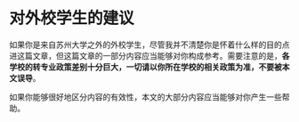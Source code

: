 # 对外校学生的建议

如果你是来自苏州大学之外的外校学生，尽管我并不清楚你是怀着什么样的目的点进这篇文章，但这篇文章的一部分内容应当能够对你构成参考。需要注意的是，**各学校的转专业政策差别十分巨大，一切请以你所在学校的相关政策为准，不要被本文误导**。

如果你能够很好地区分内容的有效性，本文的大部分内容应当能够对你产生一些帮助。
